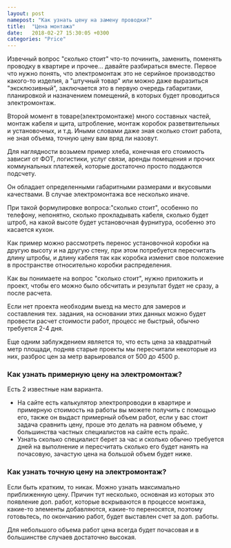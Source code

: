 ```yaml
---
layout: post
namepost: "Как узнать цену на замену проводки?"
title:  "Цена монтажа"
date:   2018-02-27 15:30:05 +0300
categories: "Price"
---
```

Извечный вопрос "сколько стоит" что-то починить, заменить, поменять проводку в квартире и прочее... давайте разбираться вместе.
Первое что нужно понять, что электромонтаж это не серийное производство какого-то изделия, а "штучный товар" или можно даже выразиться "эксклюзивный", заключается это в первую очередь габаритами, планировкой и назначением помещений, в которых будет проводиться электромонтаж.

Второй момент в товаре(электромонтаже) много составных частей, монтаж кабеля и щита, штробление, монтаж коробок разветвительных и установочных, и т.д.
Иными словами даже зная сколько стоит работа, не зная объема, точную цену вам вряд ли назовут.

Для наглядности возьмем пример хлеба, конечная его стоимость зависит от ФОТ, логистики, услуг связи, аренды помещения и прочих коммунальных платежей, которые достаточно просто поддаются подсчету.

Он обладает определенными габаритными размерами и вкусовыми качествами.
В случае электромонтажа все несколько иначе.

При такой формулировке вопроса:"сколько стоит", особенно по телефону, непонятно, сколько прокладывать кабеля, сколько будет штроб, на какой высоте будет установочная фурнитура, особенно это касается кухон. 

Как пример можно рассмотреть перенос установочной коробки на другую высоту и на другую стену, при этом потребуется пересчитать длину штробы, и длину кабеля так как коробка изменит свое положение в пространстве относительно коробки распределения.  

Как вы понимаете на вопрос "сколько стоит", нужно приложить и проект, чтобы его можно было обсчитать и результат будет не сразу, а после расчета.

Если нет проекта необходим выезд на место для замеров и составления тех. задания, на основании этих данных можно будет провести расчет стоимости работ, процесс не быстрый, обычно требуется 2-4 дня.

Еще одним заблуждением является то, что есть цена за квадратный метр площади, подняв старые проекты мы пересчитали некоторые из них, разброс цен за метр варьировался от 500 до 4500 р.

<h3>Как узнать примерную цену на электромонтаж?</h3>
Есть 2 известные нам варианта.
<ul>
<li>
На сайте есть калькулятор электропроводки в квартире и примерную стоимость на работы вы можете получить с помощью его, также он выдаст примерный объем работ, если у вас стоит задача сравнить цену, проше это делать на равном объеме, у большинства частных специалистов на сайте есть прайс.
</li>
<li>
Узнать сколько специалист берет за час и сколько обычно требуется дней на выполнение и пересчитать сколько его будет нанять на почасовую, зачастую цена на большой объем будет ниже.	
</li>	
</ul>

<h3>Как узнать точную цену на электромонтаж?</h3>
Если быть кратким, то никак. 
Можно узнать максимально приближенную цену. Причин тут несколько, основная из которых это появление доп. работ, которые вскрываются в процессе монтажа, какие-то элементы добавляются, какие-то переносятся, поэтому готовьтесь, по окончанию работ, будет выставлен счет за доп. работы.

Для небольшого объема работ цена всегда будет почасовая и в большинстве случаев достаточно высокая. 